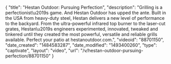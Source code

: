 {
    "title": "Hestan Outdoor: Pursuing Perfection",
    "description": "Grilling is a perfectionist\u2019s game. And Hestan Outdoor has upped the ante. Built in the USA from heavy-duty steel, Hestan delivers a new level of performance to the backyard. From the ultra-powerful infrared top burner to the laser-cut grates, Hestan\u2019s engineers experimented, innovated, tweaked and tinkered until they created the most powerful, versatile and reliable grills available. Perfect your patio at hestanoutdoor.com.",
    "videoid": "88701150",
    "date_created": "1484583287",
    "date_modified": "1493400260",
    "type": "captivate",
    "layout": "video",
    "url": "\/v\/hestan-outdoor-pursuing-perfection\/88701150"
}